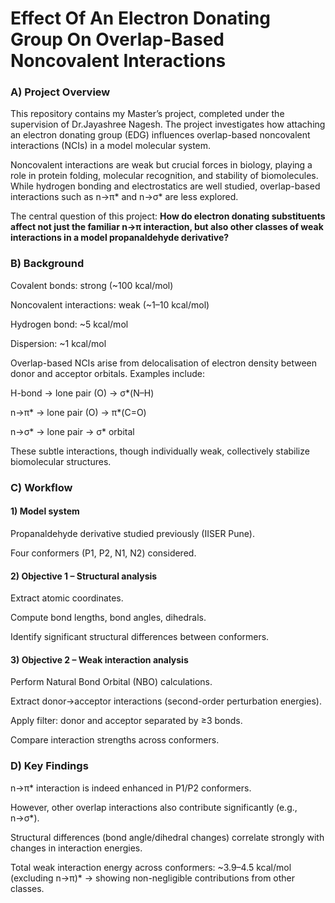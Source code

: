 # Effect Of An Electron Donating Group On Overlap-Based Noncovalent Interactions


### A) Project Overview

This repository contains my Master’s project, completed under the supervision of Dr.Jayashree Nagesh.
The project investigates how attaching an electron donating group (EDG) influences overlap-based noncovalent interactions (NCIs) in a model molecular system.

Noncovalent interactions are weak but crucial forces in biology, playing a role in protein folding, molecular recognition, and stability of biomolecules. While hydrogen bonding and electrostatics are well studied, overlap-based interactions such as n→π* and n→σ* are less explored.

The central question of this project:
 **How do electron donating substituents affect not just the familiar n→π interaction, but also other classes of weak interactions in a model propanaldehyde derivative?**

### B) Background

Covalent bonds: strong (~100 kcal/mol)

Noncovalent interactions: weak (~1–10 kcal/mol)

Hydrogen bond: ~5 kcal/mol

Dispersion: ~1 kcal/mol

Overlap-based NCIs arise from delocalisation of electron density between donor and acceptor orbitals.
Examples include:

H-bond → lone pair (O) → σ*(N–H)

n→π* → lone pair (O) → π*(C=O)

n→σ* → lone pair → σ* orbital

These subtle interactions, though individually weak, collectively stabilize biomolecular structures.

### C) Workflow

#### 1) Model system

Propanaldehyde derivative studied previously (IISER Pune).

Four conformers (P1, P2, N1, N2) considered.

#### 2) Objective 1 – Structural analysis

Extract atomic coordinates.

Compute bond lengths, bond angles, dihedrals.

Identify significant structural differences between conformers.

#### 3) Objective 2 – Weak interaction analysis

Perform Natural Bond Orbital (NBO) calculations.

Extract donor→acceptor interactions (second-order perturbation energies).

Apply filter: donor and acceptor separated by ≥3 bonds.

Compare interaction strengths across conformers.

### D) Key Findings

n→π* interaction is indeed enhanced in P1/P2 conformers.

However, other overlap interactions also contribute significantly (e.g., n→σ*).

Structural differences (bond angle/dihedral changes) correlate strongly with changes in interaction energies.

Total weak interaction energy across conformers: ~3.9–4.5 kcal/mol (excluding n→π)* → showing non-negligible contributions from other classes.

